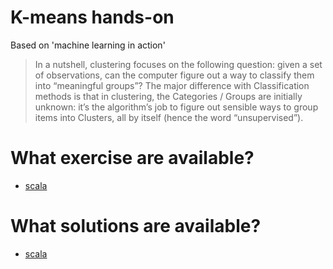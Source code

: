 K-means hands-on
=========================

Based on 'machine learning in action'

> In a nutshell, clustering focuses on the following question: given a set of observations,
> can the computer figure out a way to classify them into “meaningful groups”? The major
> difference with Classification methods is that in clustering, the Categories / Groups are
> initially unknown: it’s the algorithm’s job to figure out sensible ways to group items into
> Clusters, all by itself (hence the word “unsupervised”).

# What exercise are available?

* [scala](https://github.com/fagossa/xke-kmeans/tree/scala/README.md)

# What solutions are available?

* [scala](https://github.com/fagossa/xke-kmeans/tree/scala-solution/README.md)
